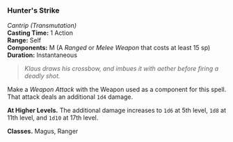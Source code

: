 ### Hunter's Strike
*Cantrip (Transmutation)*  
**Casting Time:** 1 Action  
**Range:** Self  
**Components:** M (A *Ranged* or *Melee Weapon* that costs at least 15 sp)  
**Duration:** Instantaneous  

> *Klaus draws his crossbow, and imbues it with aether before firing a deadly shot.*

Make a *Weapon Attack* with the Weapon used as a component for this spell. That attack deals an additional `1d4` damage.

**At Higher Levels.** The additional damage increases to `1d6` at 5th level, `1d8` at 11th level, and `1d10` at 17th level.

**Classes.** Magus, Ranger